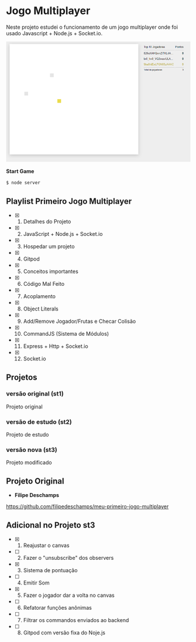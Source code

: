 # Jogo Multiplayer

Neste projeto estudei o funcionamento de um jogo multiplayer onde foi usado Javascript + Node.js + Socket.io.

<img src="img-01.png" alt="img-01" style="zoom:75%;" />

**Start Game**

```bash
$ node server
```

## Playlist Primeiro Jogo Multiplayer

- [x] 1.  Detalhes do Projeto
- [x] 2.  JavaScript + Node.js + Socket.io
- [x] 3.  Hospedar um projeto
- [x] 4.  Gitpod
- [x] 5.  Conceitos importantes
- [x] 6.  Código Mal Feito
- [x] 7.  Acoplamento
- [x] 8.  Object Literals
- [x] 9.  Add/Remove Jogador/Frutas e Checar Colisão
- [x] 10. CommandJS (Sistema de Módulos)
- [x] 11. Express + Http + Socket.io
- [x] 12. Socket.io

## Projetos

### versão original (st1)

Projeto original

### versão de estudo (st2)

Projeto de estudo

### versão nova (st3)

Projeto modificado

## Projeto Original

- **Filipe Deschamps**

https://github.com/filipedeschamps/meu-primeiro-jogo-multiplayer

## Adicional no Projeto st3

- [x] 1. Reajustar o canvas
- [ ] 2. Fazer o "unsubscribe" dos observers
- [x] 3. Sistema de pontuação
- [ ] 4. Emitir Som
- [x] 5. Fazer o jogador dar a volta no canvas
- [ ] 6. Refatorar funções anônimas
- [ ] 7. Filtrar os commandos enviados ao backend
- [ ] 8. Gitpod com versão fixa do Noje.js
